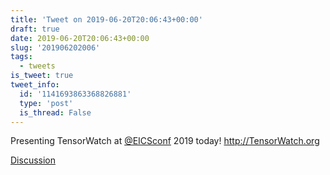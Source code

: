 ```yaml
---
title: 'Tweet on 2019-06-20T20:06:43+00:00'
draft: true
date: 2019-06-20T20:06:43+00:00
slug: '201906202006'
tags:
  - tweets
is_tweet: true
tweet_info:
  id: '1141693863368826881'
  type: 'post'
  is_thread: False
---
```




Presenting TensorWatch at [@EICSconf](https://x.com/EICSconf) 2019 today! <http://TensorWatch.org>

[Discussion](https://x.com/sytelus/status/1141693863368826881)
